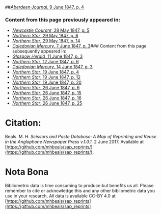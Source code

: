 ##[*Aberdeen Journal*, 9 June 1847, p. 4](https://mhbeals.github.io/sap_html/Aberdeen-Journal/Aberdeen-Journal-9-June-1847-p-4)

### Content from this page previously appeared in:
+ [*Newcastle Courant*, 28 May 1847, p. 5](https://mhbeals.github.io/sap_html/Newcastle-Courant/Newcastle-Courant-28-May-1847-p-5)
+ [*Northern Star*, 29 May 1847, p. 6](https://mhbeals.github.io/sap_html/Northern-Star/Northern-Star-29-May-1847-p-6)
+ [*Northern Star*, 29 May 1847, p. 14](https://mhbeals.github.io/sap_html/Northern-Star/Northern-Star-29-May-1847-p-14)
+ [*Caledonian Mercury*, 7 June 1847, p. 3](https://mhbeals.github.io/sap_html/Caledonian-Mercury/Caledonian-Mercury-7-June-1847-p-3)### Content from this page subsequently appeared in:
+ [*Glasgow Herald*, 11 June 1847, p. 3](https://mhbeals.github.io/sap_html/Glasgow-Herald/Glasgow-Herald-11-June-1847-p-3)
+ [*Northern Star*, 12 June 1847, p. 6](https://mhbeals.github.io/sap_html/Northern-Star/Northern-Star-12-June-1847-p-6)
+ [*Caledonian Mercury*, 14 June 1847, p. 3](https://mhbeals.github.io/sap_html/Caledonian-Mercury/Caledonian-Mercury-14-June-1847-p-3)
+ [*Northern Star*, 19 June 1847, p. 4](https://mhbeals.github.io/sap_html/Northern-Star/Northern-Star-19-June-1847-p-4)
+ [*Northern Star*, 19 June 1847, p. 12](https://mhbeals.github.io/sap_html/Northern-Star/Northern-Star-19-June-1847-p-12)
+ [*Northern Star*, 19 June 1847, p. 20](https://mhbeals.github.io/sap_html/Northern-Star/Northern-Star-19-June-1847-p-20)
+ [*Northern Star*, 26 June 1847, p. 6](https://mhbeals.github.io/sap_html/Northern-Star/Northern-Star-26-June-1847-p-6)
+ [*Northern Star*, 26 June 1847, p. 15](https://mhbeals.github.io/sap_html/Northern-Star/Northern-Star-26-June-1847-p-15)
+ [*Northern Star*, 26 June 1847, p. 16](https://mhbeals.github.io/sap_html/Northern-Star/Northern-Star-26-June-1847-p-16)
+ [*Northern Star*, 26 June 1847, p. 25](https://mhbeals.github.io/sap_html/Northern-Star/Northern-Star-26-June-1847-p-25)
                    
# Citation: 

Beals. M. H. *Scissors and Paste Database: A Map of Reprinting and Reuse in the Anglophone Newspaper Press v.1.0.1.* 2 June 2017. Available at [https://github.com/mhbeals/sap_reprints/](https://github.com/mhbeals/sap_reprints/). 
                    
# Nota Bona

Bibliometric data is time consuming to produce but benefits us all. Please remember to cite or acknowledge this and any other bibliometric data you use in your research. All data is available CC-BY 4.0 at [https://github.com/mhbeals/sap_reprints](https://github.com/mhbeals/sap_reprints)